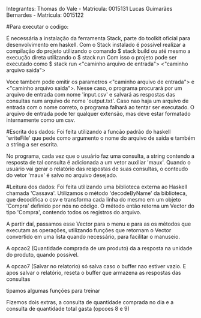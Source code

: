 Integrantes: Thomas do Vale - Matricula: 0015131 
             Lucas Guimarães Bernardes - Matricula: 0015122

#Para executar o codigo:
 
 É necessária a instalação da ferramenta Stack, parte do toolkit oficial para desenvolvimento
 em haskell.
 Com o Stack instalado é possível realizar a compilação do projeto utilizando o comando
 $ stack build
 ou até mesmo a execução direta utilizando o
 $ stack run
 Com isso o projeto pode ser executado como
 $ stack run <"caminho arquivo de entrada"> <"caminho arquivo saida">

 Voce tambem pode omitir os parametros <"caminho arquivo de entrada"> e <"caminho arquivo saida">.
 Nesse caso, o programa procurará por um arquivo de entrada com nome 'input.csv' e salvará
 as respostas das consultas num arquivo de nome 'output.txt'. Caso nao haja um arquivo de entrada com o nome correto, o programa
 falhará ao tentar ser executado. O arquivo de entrada pode ter qualquer extensão, mas deve
 estar formatado internamente como um csv.

#Escrita dos dados:
 Foi feita utilizando a funcão padrão do haskell 'writeFile' que pede como argumento o nome
 do arquivo de saida e também a string a ser escrita.

 No programa, cada vez que o usuário faz uma consulta, a string contendo a resposta de tal
 consulta é adicionada a um vetor auxiliar 'maux'. Quando o usuário vai gerar o relatório das
 respostas de suas consultas, o conteudo do vetor 'maux' é salvo no arquivo desejado.

#Leitura dos dados:
 Foi feita utilizando uma biblioteca externa ao Haskell chamada 'Cassava'.
 Utilizamos o método 'decodeByName' da biblioteca, que decodifica o csv e transforma
 cada linha do mesmo em um objeto 'Compra' definido por nós no código. O método então retorna
 um Vector do tipo 'Compra', contendo todos os registros do arquivo.
 
 A partir daí, passamos esse Vector para o menu e para as os métodos que executam as operações,
 utilizando funções que retornam o Vector convertido em uma lista quando necessário, 
 para facilitar o manuseio.
 


A opcao2 (Quantidade comprada de um produto) da a resposta na unidade do produto, quando possível.

A opcao7 (Salvar no relatorio) só salva caso o buffer nao estiver vazio. E apos salvar o relatório,
reseta o buffer que armazena as respostas das consultas

tipamos algumas funções para treinar

Fizemos dois extras, a consulta de quantidade comprada no dia e a consulta de quantidade total gasta
(opcoes 8 e 9)

